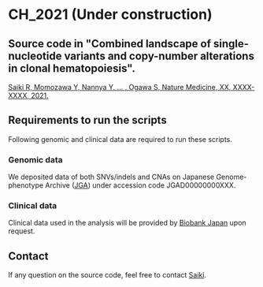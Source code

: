 # CH_2021 (Under construction)
## Source code in "Combined landscape of single-nucleotide variants and copy-number alterations in clonal hematopoiesis".
[Saiki R, Momozawa Y, Nannya Y, ... , Ogawa S, Nature Medicine, XX, XXXX-XXXX, 2021.](URL)

## Requirements to run the scripts
Following genomic and clinical data are required to run these scripts.

### Genomic data
We deposited data of both SNVs/indels and CNAs on Japanese Genome-phenotype Archive ([JGA](https://www.ddbj.nig.ac.jp/jga)) under accession code JGAD00000000XXX.

### Clinical data
Clinical data used in the analysis will be provided by [Biobank Japan](https://biobankjp.org/en/index.html) upon request.

## Contact
If any question on the source code, feel free to contact [Saiki](<mailto:saikiryunosuke@gmail.com>).

